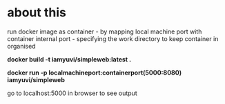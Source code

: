 # about this

run docker image as container 
    - by mapping local machine port with container internal port
    - specifying the work directory to keep container in organised

**docker build -t iamyuvi/simpleweb:latest .**

**docker run -p localmachineport:containerport(5000:8080) iamyuvi/simpleweb**

go to localhost:5000 in browser to see output